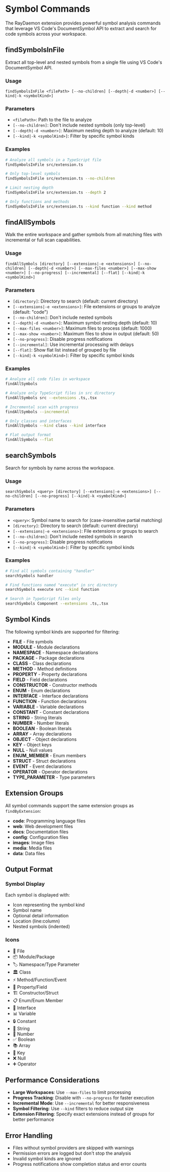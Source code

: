 # Symbol Commands

The RayDaemon extension provides powerful symbol analysis commands that leverage VS Code's DocumentSymbol API to extract and search for code symbols across your workspace.

## findSymbolsInFile

Extract all top-level and nested symbols from a single file using VS Code's DocumentSymbol API.

### Usage

```
findSymbolsInFile <filePath> [--no-children] [--depth|-d <number>] [--kind|-k <symbolKind>]
```

### Parameters

- `<filePath>`: Path to the file to analyze
- `[--no-children]`: Don't include nested symbols (only top-level)
- `[--depth|-d <number>]`: Maximum nesting depth to analyze (default: 10)
- `[--kind|-k <symbolKind>]`: Filter by specific symbol kinds

### Examples

```bash
# Analyze all symbols in a TypeScript file
findSymbolsInFile src/extension.ts

# Only top-level symbols
findSymbolsInFile src/extension.ts --no-children

# Limit nesting depth
findSymbolsInFile src/extension.ts --depth 2

# Only functions and methods
findSymbolsInFile src/extension.ts --kind function --kind method
```

## findAllSymbols

Walk the entire workspace and gather symbols from all matching files with incremental or full scan capabilities.

### Usage

```
findAllSymbols [directory] [--extensions|-e <extensions>] [--no-children] [--depth|-d <number>] [--max-files <number>] [--max-show <number>] [--no-progress] [--incremental] [--flat] [--kind|-k <symbolKind>]
```

### Parameters

- `[directory]`: Directory to search (default: current directory)
- `[--extensions|-e <extensions>]`: File extensions or groups to analyze (default: "code")
- `[--no-children]`: Don't include nested symbols
- `[--depth|-d <number>]`: Maximum symbol nesting depth (default: 10)
- `[--max-files <number>]`: Maximum files to process (default: 1000)
- `[--max-show <number>]`: Maximum files to show in output (default: 50)
- `[--no-progress]`: Disable progress notifications
- `[--incremental]`: Use incremental processing with delays
- `[--flat]`: Show flat list instead of grouped by file
- `[--kind|-k <symbolKind>]`: Filter by specific symbol kinds

### Examples

```bash
# Analyze all code files in workspace
findAllSymbols

# Analyze only TypeScript files in src directory
findAllSymbols src --extensions .ts,.tsx

# Incremental scan with progress
findAllSymbols --incremental

# Only classes and interfaces
findAllSymbols --kind class --kind interface

# Flat output format
findAllSymbols --flat
```

## searchSymbols

Search for symbols by name across the workspace.

### Usage

```
searchSymbols <query> [directory] [--extensions|-e <extensions>] [--no-children] [--no-progress] [--kind|-k <symbolKind>]
```

### Parameters

- `<query>`: Symbol name to search for (case-insensitive partial matching)
- `[directory]`: Directory to search (default: current directory)
- `[--extensions|-e <extensions>]`: File extensions or groups to search
- `[--no-children]`: Don't include nested symbols in search
- `[--no-progress]`: Disable progress notifications
- `[--kind|-k <symbolKind>]`: Filter by specific symbol kinds

### Examples

```bash
# Find all symbols containing "handler"
searchSymbols handler

# Find functions named "execute" in src directory
searchSymbols execute src --kind function

# Search in TypeScript files only
searchSymbols Component --extensions .ts,.tsx
```

## Symbol Kinds

The following symbol kinds are supported for filtering:

- **FILE** - File symbols
- **MODULE** - Module declarations
- **NAMESPACE** - Namespace declarations
- **PACKAGE** - Package declarations
- **CLASS** - Class declarations
- **METHOD** - Method definitions
- **PROPERTY** - Property declarations
- **FIELD** - Field declarations
- **CONSTRUCTOR** - Constructor methods
- **ENUM** - Enum declarations
- **INTERFACE** - Interface declarations
- **FUNCTION** - Function declarations
- **VARIABLE** - Variable declarations
- **CONSTANT** - Constant declarations
- **STRING** - String literals
- **NUMBER** - Number literals
- **BOOLEAN** - Boolean literals
- **ARRAY** - Array declarations
- **OBJECT** - Object declarations
- **KEY** - Object keys
- **NULL** - Null values
- **ENUM_MEMBER** - Enum members
- **STRUCT** - Struct declarations
- **EVENT** - Event declarations
- **OPERATOR** - Operator declarations
- **TYPE_PARAMETER** - Type parameters

## Extension Groups

All symbol commands support the same extension groups as `findByExtension`:

- **code**: Programming language files
- **web**: Web development files
- **docs**: Documentation files
- **config**: Configuration files
- **images**: Image files
- **media**: Media files
- **data**: Data files

## Output Format

### Symbol Display

Each symbol is displayed with:
- Icon representing the symbol kind
- Symbol name
- Optional detail information
- Location (line:column)
- Nested symbols (indented)

### Icons

- 📄 File
- 📦 Module/Package
- 🏷️ Namespace/Type Parameter
- 🏛️ Class
- ⚡ Method/Function/Event
- 🔧 Property/Field
- 🏗️ Constructor/Struct
- 📋 Enum/Enum Member
- 🔌 Interface
- 📊 Variable
- 🔒 Constant
- 📝 String
- 🔢 Number
- ✅ Boolean
- 📚 Array
- 🔑 Key
- ❌ Null
- ➕ Operator

## Performance Considerations

- **Large Workspaces**: Use `--max-files` to limit processing
- **Progress Tracking**: Disable with `--no-progress` for faster execution
- **Incremental Mode**: Use `--incremental` for better responsiveness
- **Symbol Filtering**: Use `--kind` filters to reduce output size
- **Extension Filtering**: Specify exact extensions instead of groups for better performance

## Error Handling

- Files without symbol providers are skipped with warnings
- Permission errors are logged but don't stop the analysis
- Invalid symbol kinds are ignored
- Progress notifications show completion status and error counts